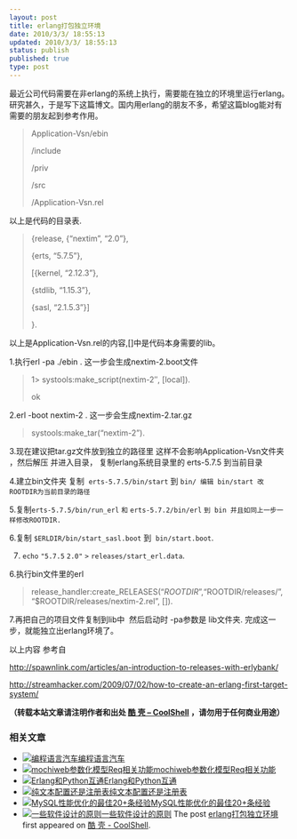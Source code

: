 ```yaml
---
layout: post
title: erlang打包独立环境
date: 2010/3/3/ 18:55:13
updated: 2010/3/3/ 18:55:13
status: publish
published: true
type: post
---
```


最近公司代码需要在非erlang的系统上执行，需要能在独立的环境里运行erlang。研究甚久，于是写下这篇博文。国内用erlang的朋友不多，希望这篇blog能对有需要的朋友起到参考作用。



> Application-Vsn/ebin  
> 
> /include  
> 
> /priv  
> 
> /src  
> 
> /Application-Vsn.rel
> 
> 


以上是代码的目录表.



> {release, {“nextim”, “2.0”},  
> 
> {erts, “5.7.5”},  
> 
> [{kernel, “2.12.3”},  
> 
> {stdlib, “1.15.3”},  
> 
> {sasl, “2.1.5.3”}]  
> 
> }.
> 
> 


以上是Application-Vsn.rel的内容,[]中是代码本身需要的lib。



1.执行erl -pa ./ebin . 这一步会生成nextim-2.boot文件



> 1> systools:make\_script(nextim-2″, [local]).  
> 
> ok
> 
> 


2.erl -boot nextim-2 . 这一步会生成nextim-2.tar.gz



> systools:make\_tar(“nextim-2”).
> 
> 


3.现在建议把tar.gz文件放到独立的路径里 这样不会影响Application-Vsn文件夹 ，然后解压 并进入目录， 复制erlang系统目录里的 erts-5.7.5 到当前目录


4.建立bin文件夹 复制  `erts-5.7.5/bin/start` 到 `bin/ 编辑 bin/start 改 ROOTDIR为当前目录的路径`


5.复制`erts-5.7.5/bin/run_erl` `和` `erts-5.7.2/bin/erl` `到 bin 并且如同上一步一样修改ROOTDIR.`


6.复制 `$ERLDIR/bin/start_sasl.boot` 到  `bin/start.boot`.


7. `echo` `"5.7.5` `2.0"` `>` `releases/start_erl.data`.


6.执行bin文件里的erl



> release\_handler:create\_RELEASES(“$ROOTDIR”, “$ROOTDIR/releases/”, “$ROOTDIR/releases/nextim-2.rel”, []).
> 
> 


7.再把自己的项目文件复制到lib中  然后启动时 -pa参数是 lib文件夹. 完成这一步，就能独立出erlang环境了。


以上内容 参考自


http://spawnlink.com/articles/an-introduction-to-releases-with-erlybank/


http://streamhacker.com/2009/07/02/how-to-create-an-erlang-first-target-system/



**（转载本站文章请注明作者和出处 [酷 壳 – CoolShell](https://coolshell.cn/) ，请勿用于任何商业用途）**



### 相关文章

* [![编程语言汽车](https://coolshell.cn/wp-content/uploads/2009/11/oscar-meyer-wienermobile-150x150.jpg)](https://coolshell.cn/articles/1839.html)[编程语言汽车](https://coolshell.cn/articles/1839.html)
* [![mochiweb参数化模型Req相关功能](https://coolshell.cn/wp-content/plugins/wordpress-23-related-posts-plugin/static/thumbs/30.jpg)](https://coolshell.cn/articles/1516.html)[mochiweb参数化模型Req相关功能](https://coolshell.cn/articles/1516.html)
* [![Erlang和Python互通](https://coolshell.cn/wp-content/plugins/wordpress-23-related-posts-plugin/static/thumbs/2.jpg)](https://coolshell.cn/articles/1313.html)[Erlang和Python互通](https://coolshell.cn/articles/1313.html)
* [![纯文本配置还是注册表](https://coolshell.cn/wp-content/plugins/wordpress-23-related-posts-plugin/static/thumbs/7.jpg)](https://coolshell.cn/articles/4077.html)[纯文本配置还是注册表](https://coolshell.cn/articles/4077.html)
* [![MySQL性能优化的最佳20+条经验](https://coolshell.cn/wp-content/uploads/2009/11/unoptimized_explain-150x150.jpg)](https://coolshell.cn/articles/1846.html)[MySQL性能优化的最佳20+条经验](https://coolshell.cn/articles/1846.html)
* [![一些软件设计的原则](https://coolshell.cn/wp-content/plugins/wordpress-23-related-posts-plugin/static/thumbs/1.jpg)](https://coolshell.cn/articles/4535.html)[一些软件设计的原则](https://coolshell.cn/articles/4535.html)
The post [erlang打包独立环境](https://coolshell.cn/articles/2111.html) first appeared on [酷 壳 - CoolShell](https://coolshell.cn).